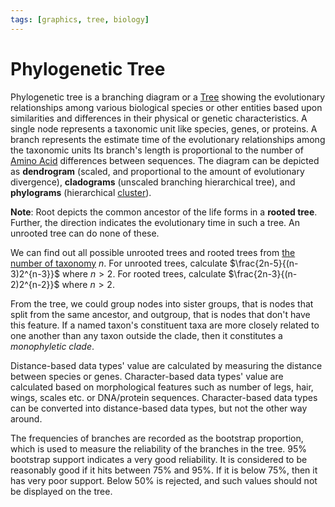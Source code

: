 ```yaml
---
tags: [graphics, tree, biology]
---
```


# Phylogenetic Tree

Phylogenetic tree is a branching diagram or a [Tree](202112101956.md) showing
the evolutionary relationships among various biological species or other
entities based upon similarities and differences in their physical or genetic
characteristics. A single node represents a taxonomic unit like species, genes,
or proteins. A branch represents the estimate time of the evolutionary
relationships among the taxonomic units Its branch's length is proportional to
the number of [Amino Acid](202308082207.md) differences between sequences. The
diagram can be depicted as **dendrogram** (scaled, and proportional to the
amount of evolutionary divergence), **cladograms** (unscaled branching
hierarchical tree), and **phylograms** (hierarchical
[cluster](202308212101.md)).

**Note**: Root depicts the common ancestor of the life forms in a **rooted
tree**. Further, the direction indicates the evolutionary time in such a tree.
An unrooted tree can do none of these.

We can find out all possible unrooted trees and rooted trees from
[the number of taxonomy](202308142025.md) $n$. For unrooted trees, calculate
$\frac{2n-5}{(n-3)2^{n-3}}$ where $n>2$. For rooted trees, calculate
$\frac{2n-3}{(n-2)2^{n-2}}$ where $n>2$.

From the tree, we could group nodes into sister groups, that is nodes that split
from the same ancestor, and outgroup, that is nodes that don't have this
feature. If a named taxon's constituent taxa are more closely related to one
another than any taxon outside the clade, then it constitutes a *monophyletic
clade*.

Distance-based data types' value are calculated by measuring the distance
between species or genes. Character-based data types' value are calculated based
on morphological features such as number of legs, hair, wings, scales etc. or
DNA/protein sequences. Character-based data types can be converted into
distance-based data types, but not the other way around.

The frequencies of branches are recorded as the bootstrap proportion, which is
used to measure the reliability of the branches in the tree. 95% bootstrap
support indicates a very good reliability. It is considered to be reasonably
good if it hits between 75% and 95%. If it is below 75%, then it has very poor
support. Below 50% is rejected, and such values should not be displayed on the
tree.
